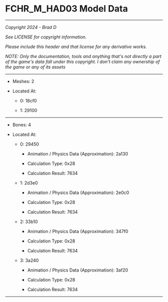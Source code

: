 # FCHR_M_HAD03 Model Data

---

*Copyright 2024 - Brad D*

*See LICENSE for copyright information.*

*Please include this header and that license for any derivative works.*

*NOTE: Only the documentation, tools and anything that's not directly a part of the game's data fall under this copyright. I don't claim any ownership of the game or any of its assets*

---

* Meshes: 2

* Located At:

  * 0: 18cf0

  * 1: 29100

---

* Bones: 4

* Located At:

  * 0: 29450

    * Animation / Physics Data (Approximation): 2a130

    * Calculation Type: 0x28

    * Calculation Result: 7634

  * 1: 2d3e0

    * Animation / Physics Data (Approximation): 2e0c0

    * Calculation Type: 0x28

    * Calculation Result: 7634

  * 2: 33b10

    * Animation / Physics Data (Approximation): 347f0

    * Calculation Type: 0x28

    * Calculation Result: 7634

  * 3: 3a240

    * Animation / Physics Data (Approximation): 3af20

    * Calculation Type: 0x28

    * Calculation Result: 7634

---

